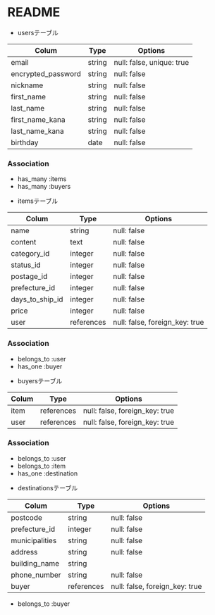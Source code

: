 # README

* usersテーブル

| Colum                  | Type              | Options                               |
|------------------------|-------------------|---------------------------------------|
| email                  | string            |  null: false, unique: true            |
| encrypted_password     | string            |  null: false                          |
| nickname               | string            |  null: false                          |
| first_name             | string            |  null: false                          |
| last_name              | string            |  null: false                          |
| first_name_kana        | string            |  null: false                          |
| last_name_kana         | string            |  null: false                          |
| birthday               | date              |  null: false                          |


### Association
- has_many :items
- has_many :buyers

* itemsテーブル

| Colum                  | Type              | Options                               |
|------------------------|-------------------|---------------------------------------|
| name                   | string            |  null: false                          |
| content                | text              |  null: false                          |
| category_id            | integer           |  null: false                          |
| status_id              | integer           |  null: false                          |
| postage_id             | integer           |  null: false                          |
| prefecture_id          | integer           |  null: false                          |
| days_to_ship_id        | integer           |  null: false                          |
| price                  | integer           |  null: false                          |
| user                   | references        |  null: false, foreign_key: true       |


### Association
- belongs_to :user
- has_one :buyer

* buyersテーブル

| Colum                  | Type              | Options                               |
|------------------------|-------------------|---------------------------------------|
| item                   | references        |  null: false, foreign_key: true       |
| user                   | references        |  null: false, foreign_key: true       |


### Association
- belongs_to :user
- belongs_to :item
- has_one :destination

* destinationsテーブル

| Colum                  | Type              | Options                               |
|------------------------|-------------------|---------------------------------------|
| postcode               | string            |  null: false                          |
| prefecture_id          | integer           |  null: false                          |
| municipalities         | string            |  null: false                          |
| address                | string            |  null: false                          |
| building_name          | string            |                                       |
| phone_number           | string            |  null: false                          |
| buyer                  | references        |  null: false, foreign_key: true       |


- belongs_to :buyer